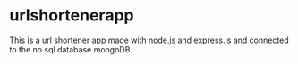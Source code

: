 # urlshortenerapp

This is a url shortener app made with node.js and express.js and connected to the no sql database mongoDB.
